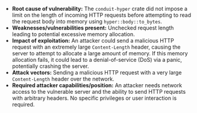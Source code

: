 - **Root cause of vulnerability:** The `conduit-hyper` crate did not impose a limit on the length of incoming HTTP requests before attempting to read the request body into memory using `hyper::body::to_bytes`.
- **Weaknesses/vulnerabilities present:** Unchecked request length leading to potential excessive memory allocation.
- **Impact of exploitation:** An attacker could send a malicious HTTP request with an extremely large `Content-Length` header, causing the server to attempt to allocate a large amount of memory. If this memory allocation fails, it could lead to a denial-of-service (DoS) via a panic, potentially crashing the server.
- **Attack vectors:** Sending a malicious HTTP request with a very large `Content-Length` header over the network.
- **Required attacker capabilities/position:** An attacker needs network access to the vulnerable server and the ability to send HTTP requests with arbitrary headers. No specific privileges or user interaction is required.